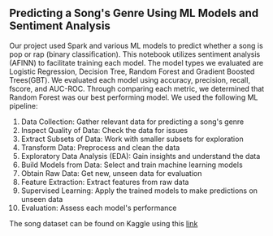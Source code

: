 ## Predicting a Song's Genre Using ML Models and Sentiment Analysis

Our project used Spark and various ML models to predict whether a song is pop or rap (binary classification). This notebook utilizes sentiment analysis (AFINN) to facilitate training each model.
The model types we evaluated are Logistic Regression, Decision Tree, Random Forest and Gradient Boosted Trees(GBT). We evaluated each model using accuracy, precision, recall, fscore, and AUC-ROC.
Through comparing each metric, we determined that Random Forest was our best performing model. We used the following ML pipeline:

1. Data Collection: Gather relevant data for predicting a song's genre
2. Inspect Quality of Data: Check the data for issues
3. Extract Subsets of Data: Work with smaller subsets for exploration
4. Transform Data: Preprocess and clean the data
5. Exploratory Data Analysis (EDA): Gain insights and understand the data
6. Build Models from Data: Select and train machine learning models
7. Obtain Raw Data: Get new, unseen data for evaluation
8. Feature Extraction: Extract features from raw data
9. Supervised Learning: Apply the trained models to make predictions on unseen data
10. Evaluation: Assess each model's performance
 
The song dataset can be found on Kaggle using this [link](https://www.kaggle.com/datasets/carlosgdcj/genius-song-lyrics-with-language-information) 
